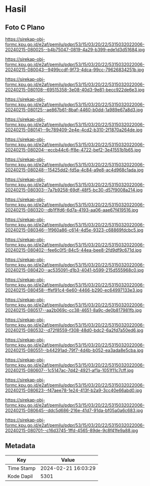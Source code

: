# Hasil

## Foto C Plano

https://sirekap-obj-formc.kpu.go.id/e2af/pemilu/pdpr/53/15/03/20/22/5315032022006-20240215-080025--b4b75047-0819-4a29-b399-ede1d3d51684.jpg

https://sirekap-obj-formc.kpu.go.id/e2af/pemilu/pdpr/53/15/03/20/22/5315032022006-20240215-080043--9499ccdf-9f73-4dca-99cc-79626834251b.jpg

https://sirekap-obj-formc.kpu.go.id/e2af/pemilu/pdpr/53/15/03/20/22/5315032022006-20240215-080108--69515358-3e08-40d3-9e81-becc922de6e3.jpg

https://sirekap-obj-formc.kpu.go.id/e2af/pemilu/pdpr/53/15/03/20/22/5315032022006-20240215-080125--ae867b61-8baf-4460-b0dd-1a989e67a8d3.jpg

https://sirekap-obj-formc.kpu.go.id/e2af/pemilu/pdpr/53/15/03/20/22/5315032022006-20240215-080141--9c789409-2e4e-4cd2-b310-2f1870a264de.jpg

https://sirekap-obj-formc.kpu.go.id/e2af/pemilu/pdpr/53/15/03/20/22/5315032022006-20240215-080204--eccb44c6-ff8e-4722-bef2-3e41551b1b65.jpg

https://sirekap-obj-formc.kpu.go.id/e2af/pemilu/pdpr/53/15/03/20/22/5315032022006-20240215-080248--15425dd2-fd5a-4c84-a9e8-ac4d968c1ada.jpg

https://sirekap-obj-formc.kpu.go.id/e2af/pemilu/pdpr/53/15/03/20/22/5315032022006-20240215-080303--7a7b9258-69df-48f5-bc30-d57f9008a214.jpg

https://sirekap-obj-formc.kpu.go.id/e2af/pemilu/pdpr/53/15/03/20/22/5315032022006-20240215-080320--db1f1fd6-6d7a-4193-aa06-aae67f419516.jpg

https://sirekap-obj-formc.kpu.go.id/e2af/pemilu/pdpr/53/15/03/20/22/5315032022006-20240215-080346--1f960a86-c614-4d5e-9323-c68869fdcbc5.jpg

https://sirekap-obj-formc.kpu.go.id/e2af/pemilu/pdpr/53/15/03/20/22/5315032022006-20240215-080402--fee6c0f5-84c5-44ea-bee8-2fd9df9c671d.jpg

https://sirekap-obj-formc.kpu.go.id/e2af/pemilu/pdpr/53/15/03/20/22/5315032022006-20240215-080420--ac535091-d1b3-4041-b599-215d555968c0.jpg

https://sirekap-obj-formc.kpu.go.id/e2af/pemilu/pdpr/53/15/03/20/22/5315032022006-20240215-080458--ffef91c4-6e60-4466-b290-ec64997133e3.jpg

https://sirekap-obj-formc.kpu.go.id/e2af/pemilu/pdpr/53/15/03/20/22/5315032022006-20240215-080517--aa2b069c-cc38-4651-8a9c-de0b817981fb.jpg

https://sirekap-obj-formc.kpu.go.id/e2af/pemilu/pdpr/53/15/03/20/22/5315032022006-20240215-080532--d72f8559-f308-48d0-bdc2-6a2fd7a50ed6.jpg

https://sirekap-obj-formc.kpu.go.id/e2af/pemilu/pdpr/53/15/03/20/22/5315032022006-20240215-080551--b44291ad-79f7-4d4b-b052-ea3ada8e5cba.jpg

https://sirekap-obj-formc.kpu.go.id/e2af/pemilu/pdpr/53/15/03/20/22/5315032022006-20240215-080607--1c5147ac-7d42-4921-af1a-1051f11c7cff.jpg

https://sirekap-obj-formc.kpu.go.id/e2af/pemilu/pdpr/53/15/03/20/22/5315032022006-20240215-080623--f47aee78-1e24-413f-b2a9-3cc40e66abd0.jpg

https://sirekap-obj-formc.kpu.go.id/e2af/pemilu/pdpr/53/15/03/20/22/5315032022006-20240215-080645--ddc5d686-216e-41d7-91da-bf05a0a6c683.jpg

https://sirekap-obj-formc.kpu.go.id/e2af/pemilu/pdpr/53/15/03/20/22/5315032022006-20240215-080701--c16d3745-1ffd-4565-89de-9c8f41fe9a88.jpg


## Metadata

| Key        | Value               |
| ---------- | ------------------- |
| Time Stamp | 2024-02-21 16:03:29 |
| Kode Dapil | 5301                |



